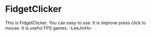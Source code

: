 # FidgetClicker
This is FidgetClicker.
You can easy to use.
It is improve press click to mouse.
It is useful FPS games.
-LeeJinHo-
